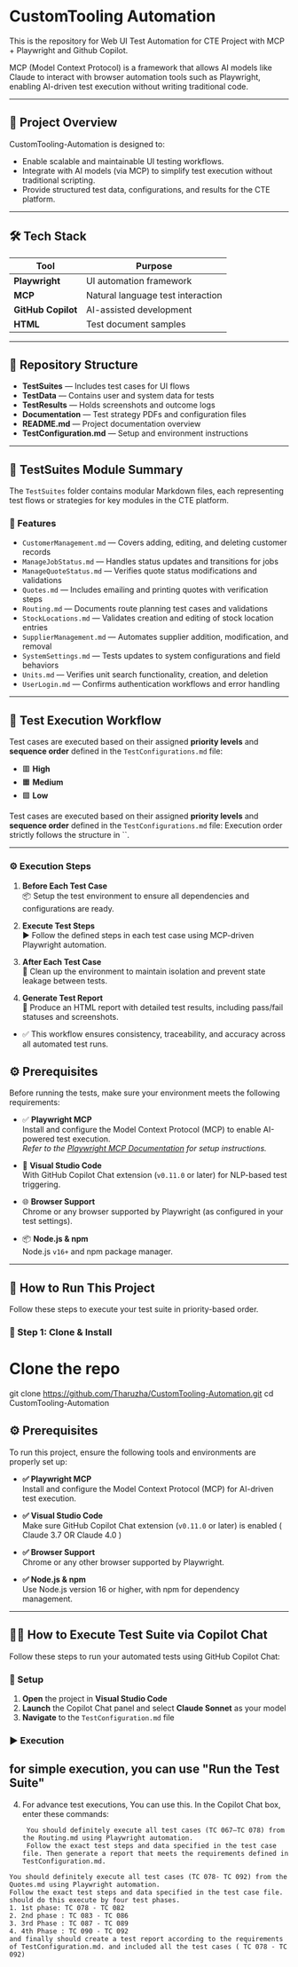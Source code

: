 # CustomTooling Automation

This is the repository for Web UI Test Automation for CTE Project with MCP + Playwright and Github Copilot.

MCP (Model Context Protocol) is a framework that allows AI models like Claude to interact with browser automation tools such as Playwright, enabling AI-driven test execution without writing traditional code.

---

## 🚀 Project Overview

CustomTooling-Automation is designed to:
- Enable scalable and maintainable UI testing workflows.
- Integrate with AI models (via MCP) to simplify test execution without traditional scripting.
- Provide structured test data, configurations, and results for the CTE platform.

---

## 🛠 Tech Stack

| Tool          | Purpose                             |
|---------------|-------------------------------------|
| **Playwright** | UI automation framework            |
| **MCP**        | Natural language test interaction   |
| **GitHub Copilot** | AI-assisted development        |
| **HTML**       | Test document samples              |

---

## 📁 Repository Structure

- **TestSuites** — Includes test cases for UI flows  
- **TestData** — Contains user and system data for tests  
- **TestResults** — Holds screenshots and outcome logs  
- **Documentation** — Test strategy PDFs and configuration files  
- **README.md** — Project documentation overview  
- **TestConfiguration.md** — Setup and environment instructions  
---
## 🧪 TestSuites Module Summary

The `TestSuites` folder contains modular Markdown files, each representing test flows or strategies for key modules in the CTE platform.

### 📄 Features

- `CustomerManagement.md` — Covers adding, editing, and deleting customer records  
- `ManageJobStatus.md` — Handles status updates and transitions for jobs  
- `ManageQuoteStatus.md` — Verifies quote status modifications and validations  
- `Quotes.md` — Includes emailing and printing quotes with verification steps  
- `Routing.md` — Documents route planning test cases and validations  
- `StockLocations.md` — Validates creation and editing of stock location entries  
- `SupplierManagement.md` — Automates supplier addition, modification, and removal  
- `SystemSettings.md` — Tests updates to system configurations and field behaviors  
- `Units.md` — Verifies unit search functionality, creation, and deletion  
- `UserLogin.md` — Confirms authentication workflows and error handling  
---

## 🧪 Test Execution Workflow

Test cases are executed based on their assigned **priority levels** and **sequence order** defined in the `TestConfigurations.md` file:

- 🟥 **High**
- 🟧 **Medium**
- 🟩 **Low**

Test cases are executed based on their assigned **priority levels** and **sequence order** defined in the `TestConfigurations.md` file:
Execution order strictly follows the structure in ``.

---

### ⚙️ Execution Steps

1. **Before Each Test Case**  
   📦 Setup the test environment to ensure all dependencies and configurations are ready.

2. **Execute Test Steps**  
   ▶️ Follow the defined steps in each test case using MCP-driven Playwright automation.

3. **After Each Test Case**  
   🧹 Clean up the environment to maintain isolation and prevent state leakage between tests.

4. **Generate Test Report**  
   🧾 Produce an HTML report with detailed test results, including pass/fail statuses and screenshots.

- ✅ This workflow ensures consistency, traceability, and accuracy across all automated test runs.

## ⚙️ Prerequisites

Before running the tests, make sure your environment meets the following requirements:

- ✅ **Playwright MCP**  
  Install and configure the Model Context Protocol (MCP) to enable AI-powered test execution.  
  _Refer to the [Playwright MCP Documentation](#) for setup instructions._

- 🧠 **Visual Studio Code**  
  With GitHub Copilot Chat extension (`v0.11.0` or later) for NLP-based test triggering.

- 🌐 **Browser Support**  
  Chrome or any browser supported by Playwright (as configured in your test settings).

- 📦 **Node.js & npm**  
  Node.js `v16+` and npm package manager.

---

## 🚀 How to Run This Project

Follow these steps to execute your test suite in priority-based order.

### 🔧 Step 1: Clone & Install

# Clone the repo
git clone https://github.com/Tharuzha/CustomTooling-Automation.git
cd CustomTooling-Automation

## ⚙️ Prerequisites

To run this project, ensure the following tools and environments are properly set up:

- **✅ Playwright MCP**  
  Install and configure the Model Context Protocol (MCP) for AI-driven test execution.

- **✅ Visual Studio Code**  
  Make sure GitHub Copilot Chat extension (`v0.11.0` or later) is enabled ( Claude 3.7 OR Claude 4.0 )

- **✅ Browser Support**  
  Chrome or any other browser supported by Playwright.

- **✅ Node.js & npm**  
  Use Node.js version 16 or higher, with npm for dependency management.

---

## 👨‍💻 How to Execute Test Suite via Copilot Chat

Follow these steps to run your automated tests using GitHub Copilot Chat:

### 🧩 Setup

1. **Open** the project in **Visual Studio Code**
2. **Launch** the Copilot Chat panel and select **Claude Sonnet** as your model
3. **Navigate** to the `TestConfiguration.md` file

### ▶️ Execution

## for simple execution, you can use "Run the Test Suite"
 
4. For advance test executions, You can use this.
   In the Copilot Chat box, enter these commands:
   
   ```text
    You should definitely execute all test cases (TC 067–TC 078) from the Routing.md using Playwright automation.
    Follow the exact test steps and data specified in the test case file. Then generate a report that meets the requirements defined in TestConfiguration.md.

  ```text
  You should definitely execute all test cases (TC 078- TC 092) from the Quotes.md using Playwright automation.
Follow the exact test steps and data specified in the test case file. should do this execute by four test phases.
1. 1st phase: TC 078 - TC 082
2. 2nd phase : TC 083 - TC 086
3. 3rd Phase : TC 087 - TC 089
4. 4th Phase : TC 090 - TC 092
and finally should create a test report according to the requirements of TestConfiguration.md. and included all the test cases ( TC 078 - TC 092)



 
